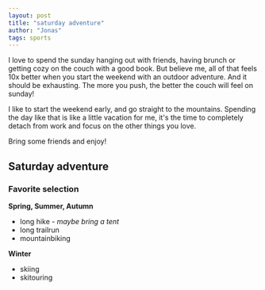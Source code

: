 ```yaml
---
layout: post
title: "saturday adventure"
author: "Jonas"
tags: sports
---
```


I love to spend the sunday hanging out with friends, having brunch or getting cozy on the couch with a good book. But believe me, all of that feels 10x better when you start the weekend with an outdoor adventure. And it should be exhausting. The more you push, the better the couch will feel on sunday! 

I like to start the weekend early, and go straight to the mountains. Spending the day like that is like a little vacation for me, it's the time to completely detach from work and focus on the other things you love. 

Bring some friends and enjoy! 


## Saturday adventure

### Favorite selection

**Spring, Summer, Autumn**
- long hike - *maybe bring a tent*
- long trailrun
- mountainbiking

**Winter**
- skiing
- skitouring